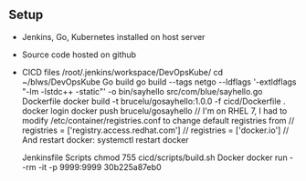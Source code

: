 ## Setup

* Jenkins, Go, Kubernetes installed on host server

* Source code hosted on github

* CICD files
    /root/.jenkins/workspace/DevOpsKube/
    cd ~/blws/DevOpsKube
    Go build
        go build --tags netgo --ldflags '-extldflags "-lm -lstdc++ -static"' -o bin/sayhello src/com/blue/sayhello.go
    Dockerfile
        docker build -t brucelu/gosayhello:1.0.0 -f cicd/Dockerfile .
        docker login
        docker push brucelu/gosayhello
        // I'm on RHEL 7, I had to modify /etc/container/registries.conf to change default registries from 
        // registries = ['registry.access.redhat.com']
        // registries = ['docker.io']
        // And restart docker: systemctl restart docker

    Jenkinsfile
    Scripts
        chmod 755 cicd/scripts/build.sh
    Docker
        docker run --rm -it -p 9999:9999 30b225a87eb0



